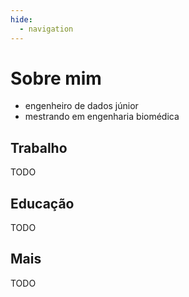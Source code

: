 ```yaml
---
hide:
  - navigation
---
```


# Sobre mim

- engenheiro de dados júnior
- mestrando em engenharia biomédica

## Trabalho

TODO

## Educação

TODO

## Mais

TODO

